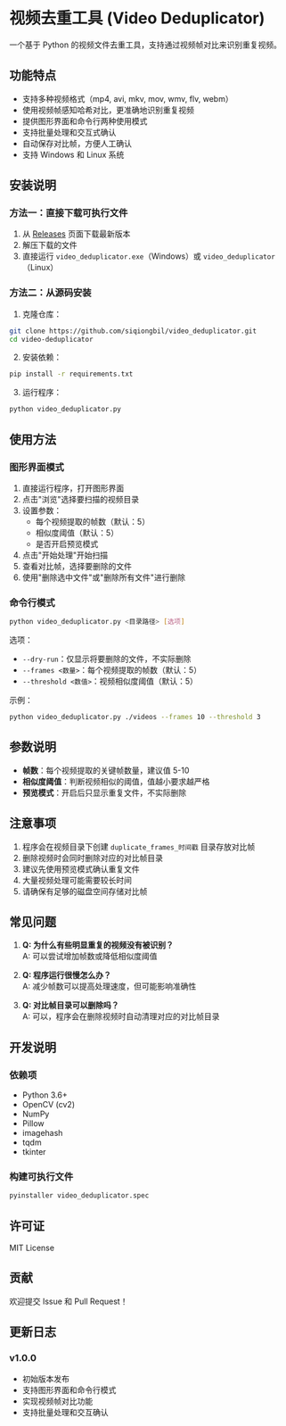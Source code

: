 # 视频去重工具 (Video Deduplicator)

一个基于 Python 的视频文件去重工具，支持通过视频帧对比来识别重复视频。

## 功能特点

- 支持多种视频格式（mp4, avi, mkv, mov, wmv, flv, webm）
- 使用视频帧感知哈希对比，更准确地识别重复视频
- 提供图形界面和命令行两种使用模式
- 支持批量处理和交互式确认
- 自动保存对比帧，方便人工确认
- 支持 Windows 和 Linux 系统

## 安装说明

### 方法一：直接下载可执行文件

1. 从 [Releases]((https://github.com/siqiongbil/video_deduplicator/releases)) 页面下载最新版本
2. 解压下载的文件
3. 直接运行 `video_deduplicator.exe`（Windows）或 `video_deduplicator`（Linux）

### 方法二：从源码安装

1. 克隆仓库：
```bash
git clone https://github.com/siqiongbil/video_deduplicator.git
cd video-deduplicator
```

2. 安装依赖：
```bash
pip install -r requirements.txt
```

3. 运行程序：
```bash
python video_deduplicator.py
```

## 使用方法

### 图形界面模式

1. 直接运行程序，打开图形界面
2. 点击"浏览"选择要扫描的视频目录
3. 设置参数：
   - 每个视频提取的帧数（默认：5）
   - 相似度阈值（默认：5）
   - 是否开启预览模式
4. 点击"开始处理"开始扫描
5. 查看对比帧，选择要删除的文件
6. 使用"删除选中文件"或"删除所有文件"进行删除

### 命令行模式

```bash
python video_deduplicator.py <目录路径> [选项]
```

选项：
- `--dry-run`：仅显示将要删除的文件，不实际删除
- `--frames <数量>`：每个视频提取的帧数（默认：5）
- `--threshold <数值>`：视频相似度阈值（默认：5）

示例：
```bash
python video_deduplicator.py ./videos --frames 10 --threshold 3
```

## 参数说明

- **帧数**：每个视频提取的关键帧数量，建议值 5-10
- **相似度阈值**：判断视频相似的阈值，值越小要求越严格
- **预览模式**：开启后只显示重复文件，不实际删除

## 注意事项

1. 程序会在视频目录下创建 `duplicate_frames_时间戳` 目录存放对比帧
2. 删除视频时会同时删除对应的对比帧目录
3. 建议先使用预览模式确认重复文件
4. 大量视频处理可能需要较长时间
5. 请确保有足够的磁盘空间存储对比帧

## 常见问题

1. **Q: 为什么有些明显重复的视频没有被识别？**  
   A: 可以尝试增加帧数或降低相似度阈值

2. **Q: 程序运行很慢怎么办？**  
   A: 减少帧数可以提高处理速度，但可能影响准确性

3. **Q: 对比帧目录可以删除吗？**  
   A: 可以，程序会在删除视频时自动清理对应的对比帧目录

## 开发说明

### 依赖项

- Python 3.6+
- OpenCV (cv2)
- NumPy
- Pillow
- imagehash
- tqdm
- tkinter

### 构建可执行文件

```bash
pyinstaller video_deduplicator.spec
```

## 许可证

MIT License

## 贡献

欢迎提交 Issue 和 Pull Request！

## 更新日志

### v1.0.0
- 初始版本发布
- 支持图形界面和命令行模式
- 实现视频帧对比功能
- 支持批量处理和交互确认 
